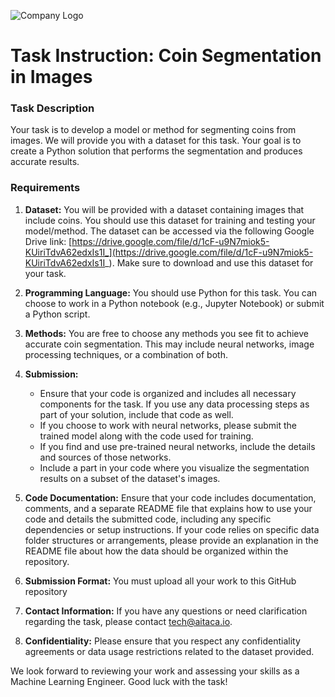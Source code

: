 ![Company Logo](https://aitaca.io/wp-content/uploads/2020/01/logo_loading.png)
# Task Instruction: Coin Segmentation in Images
### Task Description
Your task is to develop a model or method for segmenting coins from images. We will provide you with a dataset for this task. Your goal is to create a Python solution that performs the segmentation and produces accurate results.

### Requirements

1. **Dataset:** You will be provided with a dataset containing images that include coins. You should use this dataset for training and testing your model/method. The dataset can be accessed via the following Google Drive link: [https://drive.google.com/file/d/1cF-u9N7miok5-KUiriTdvA62edxIs1I_](https://drive.google.com/file/d/1cF-u9N7miok5-KUiriTdvA62edxIs1I_). Make sure to download and use this dataset for your task.

2. **Programming Language:** You should use Python for this task. You can choose to work in a Python notebook (e.g., Jupyter Notebook) or submit a Python script.

3. **Methods:** You are free to choose any methods you see fit to achieve accurate coin segmentation. This may include neural networks, image processing techniques, or a combination of both.

4. **Submission:**
   - Ensure that your code is organized and includes all necessary components for the task. If you use any data processing steps as part of your solution, include that code as well.
   - If you choose to work with neural networks, please submit the trained model along with the code used for training.
   - If you find and use pre-trained neural networks, include the details and sources of those networks.
   - Include a part in your code where you visualize the segmentation results on a subset of the dataset's images.

6. **Code Documentation:** Ensure that your code includes documentation, comments, and a separate README file that explains how to use your code and details the submitted code, including any specific dependencies or setup instructions. If your code relies on specific data folder structures or arrangements, please provide an explanation in the README file about how the data should be organized within the repository.

7. **Submission Format:** You must upload all your work to this GitHub repository

8. **Contact Information:** If you have any questions or need clarification regarding the task, please contact [tech@aitaca.io](mailto:tech@aitaca.io).

9. **Confidentiality:** Please ensure that you respect any confidentiality agreements or data usage restrictions related to the dataset provided.

We look forward to reviewing your work and assessing your skills as a Machine Learning Engineer. Good luck with the task!

